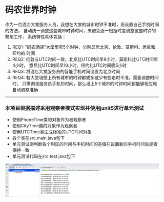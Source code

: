 # 码农世界时钟
作为一位酒店大堂服务人员，我想在大堂的城市时钟不准时，用设置自己手机时间的方法，
自动统一调整这些城市时钟时间，来避免逐一根据时差调整这些时钟的繁琐工作，
系统特性具体包括：
1.	REQ1: ”码农酒店”大堂里有5个时钟，分别显示北京、伦敦、莫斯科、悉尼和纽约的
时间
2.	REQ2: 伦敦与UTC时间一致，北京比UTC时间早8小时，莫斯科比UTC时间早4小时，
悉尼比UTC时间早10小时，纽约比UTC时间晚5小时
3.	REQ3: 将酒店大堂服务员的智能手机时间设置为北京时间
4.	REQ4: 若大堂墙壁上所有城市的时钟都或多或少有些走时不准，需要调整时间时，
只需调准服务员手机的时间，那么墙上5个城市的时钟时间都能够相应地自动调整准确
---
### 本项目根据描述采用观察者模式实现并使用junit5进行单元测试
- 使用PhoneTime类的对象作为被观察者
- 使用CityTime类的对象作为观察者
- 使用UTCTime类生成标准的UTC时间对象
- 各个类在src.main.java包下
- 单元测试则判断各个时区的时间与手机时间的差值在设置新的手机时间后是否保持一致
- 单元测试代码在src.test.java包下

![单元测试结果](https://github.com/aptx4869tjx/WorldClock/blob/master/src/main/resources/testResult.png)







